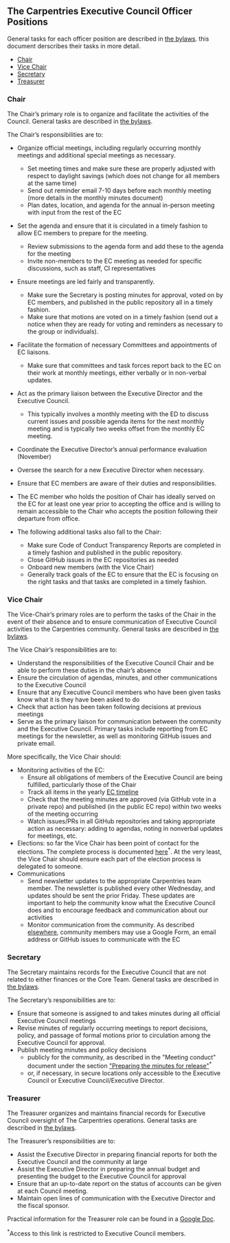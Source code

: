 ## The Carpentries Executive Council Officer Positions

General tasks for each officer position are described in
[the bylaws](https://docs.carpentries.org/topic_folders/governance/bylaws.html#executive-council).
this document derscribes their tasks in more detail.


* [Chair](#chair)
* [Vice Chair](#vice_chair)
* [Secretary](#secretary)
* [Treasurer](#treasurer)

### Chair

The Chair’s primary role is to organize and facilitate the activities of the Council. General tasks are described in
[the bylaws](https://docs.carpentries.org/topic_folders/governance/bylaws.html#executive-council).

The Chair’s responsibilities are to:

* Organize official meetings, including regularly occurring monthly meetings and additional special meetings as necessary.
  * Set meeting times and make sure these are properly adjusted with respect to daylight savings (which does not change for all members at the same time)
  * Send out reminder email 7-10 days before each monthly meeting (more details in the monthly minutes document)
  * Plan dates, location, and agenda for the annual in-person meeting with input from the rest of the EC
* Set the agenda and ensure that it is circulated in a timely fashion to allow EC members to prepare for the meeting.
  * Review submissions to the agenda form and add these to the agenda for the meeting
  * Invite non-members to the EC meeting as needed for specific discussions, such as staff, CI representatives
* Ensure meetings are led fairly and transparently.
  * Make sure the Secretary is posting minutes for approval, voted on by EC members, and published in the public repository all in a timely fashion.
  * Make sure that motions are voted on in a timely fashion (send out a notice when they are ready for voting and reminders as necessary to the group or individuals).
* Facilitate the formation of necessary Committees and appointments of EC liaisons.
  * Make sure that committees and task forces report back to the EC on their work at monthly meetings, either verbally or in non-verbal updates.
* Act as the primary liaison between the Executive Director and the Executive Council.
  * This typically involves a monthly meeting with the ED to discuss current issues and possible agenda items for the next monthly meeting and is typically two weeks offset from the monthly EC meeting.
* Coordinate the Executive Director’s annual performance evaluation (November)
* Oversee the search for a new Executive Director when necessary.
* Ensure that EC members are aware of their duties and responsibilities.
* The EC member who holds the position of Chair has ideally served on the EC for at least one year prior to accepting the office and is willing to remain accessible to the Chair who accepts the position following their departure from office.

* The following additional tasks also fall to the Chair:
  * Make sure Code of Conduct Transparency Reports are completed in a timely fashion and published in the public repository.
  * Close GitHub issues in the EC repositories as needed
  * Onboard new members (with the Vice Chair)
  * Generally track goals of the EC to ensure that the EC is focusing on the right tasks and that tasks are completed in a timely fashion.

### Vice Chair

The Vice-Chair’s primary roles are to perform the tasks of the Chair in the event of their absence and to ensure communication
of Executive Council activities to the Carpentries community. General tasks are described in
[the bylaws](https://docs.carpentries.org/topic_folders/governance/bylaws.html#vice-chair).

The Vice Chair’s responsibilities are to:

* Understand the responsibilities of the Executive Council Chair and be able to perform these duties in the chair’s absence
* Ensure the circulation of agendas, minutes, and other communications to the Executive Council
* Ensure that any Executive Council members who have been given tasks know what it is they have been asked to do
* Check that action has been taken following decisions at previous meetings
* Serve as the primary liaison for communication between the community and the Executive Council. Primary tasks include reporting from EC meetings for the newsletter, as well as monitoring GitHub issues and private email.

More specifically, the Vice Chair should:


* Monitoring activities of the EC:
  * Ensure all obligations of members of the Executive Council are being fulfilled, particularly those of the Chair
  * Track all items in the yearly [EC timeline](https://docs.carpentries.org/topic_folders/governance/executive-council.html#yearly-timeline
)
  * Check that the meeting minutes are approved (via GitHub vote in a private repo) and published (in the public EC repo) within two weeks of the meeting occurring
  * Watch issues/PRs in all GitHub repositories and taking appropriate action as necessary: adding to agendas, noting in nonverbal updates for meetings, etc.
* Elections: so far the Vice Chair has been point of contact for the elections. The complete process is documented [here](https://docs.google.com/document/d/1qg__La6vsBfw2vEO22ftalIOdnUsvZ1CGldz1Em3zPM/edit)<sup>*</sup>. At the very least, the Vice Chair should ensure each part of the election process is delegated to someone.
* Communications
  * Send newsletter updates to the appropriate Carpentries team member. The newsletter is published every other Wednesday, and updates should be sent the prior Friday. These updates are important to help the community know what the Executive Council does and to encourage feedback and communication about our activities
  * Monitor communication from the community. As described [elsewhere](https://docs.carpentries.org/topic_folders/governance/executive-council.html#communication), community members may use a Google Form, an email address or GitHub issues to communicate with the EC

### Secretary

The Secretary maintains records for the Executive Council that are not related to either finances or the Core Team. General tasks are described in
[the bylaws](https://docs.carpentries.org/topic_folders/governance/bylaws.html#secretary).

The Secretary’s responsibilities are to:

* Ensure that someone is assigned to and takes minutes during all official Executive Council meetings
* Revise minutes of regularly occurring meetings to report decisions, policy, and passage of formal motions prior to
circulation among the Executive Council for approval.
* Publish meeting minutes and policy decisions
  * publicly for the community, as described in the "Meeting conduct" document under the section ["Preparing the minutes for release"](https://docs.google.com/document/d/195omPpTOAnwNsUCqbH6S7Wpt9WDqU5joQKGMofTYDmg/edit#heading=h.yg8xqbjr7yxb)<sup>*</sup>
  * or, if necessary, in secure locations only accessible to the Executive Council or Executive Council/Executive Director.

### Treasurer

The Treasurer organizes and maintains financial records for Executive Council oversight of The Carpentries operations. General tasks are
described in [the bylaws](https://docs.carpentries.org/topic_folders/governance/bylaws.html#treasurer).

The Treasurer’s responsibilities are to:

* Assist the Executive Director in preparing financial reports for both the Executive Council and the community at large
* Assist the Executive Director in preparing the annual budget and presenting the budget to the Executive Council for approval
* Ensure that an up-to-date report on the status of accounts can be given at each Council meeting.
* Maintain open lines of communication with the Executive Director and the fiscal sponsor.

Practical information for the Treasurer role can be found in a [Google Doc](https://docs.google.com/document/d/1i7BX7PEU9kF3fNLh7aD3qD0Ro3bKwdIzqL9UoglGZTc/edit?usp=sharing).


<sup>*</sup>Access to this link is restricted to Executive Council members.

<!--
Original sources:

- [Chair](https://docs.google.com/document/d/1bW2TqnFrT-pSlASZvtRkJ89WsbeCGDoETpEXUkHGLyI/edit)
- [Vice Chair](https://docs.google.com/document/d/1mjsv0bVc6TlVSuMS0Fp3KTtSWglEULvP4u_ngpP73rU/edit)
- [Treasurer](https://docs.google.com/document/d/1i7BX7PEU9kF3fNLh7aD3qD0Ro3bKwdIzqL9UoglGZTc/edit#heading=h.r2lkwgs29qo0)
-->
